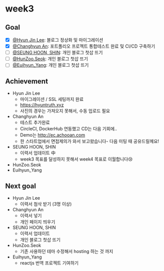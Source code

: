 # week3

## Goal

- [x] [@Hyun Jin Lee](https://github.com/HyunTruth): 블로그 정상화 및 마이그레이션
- [x] [@Changhyun An](https://github.com/achooan): 포트폴리오 프로젝트 통합테스트 완료 및 CI/CD 구축하기
- [ ] [@SEUNG HOON, SHIN](https://github.com/newinh): 개인 블로그 첫삽 뜨기
- [ ] [@HunZoo.Seok](https://github.com/zooozoo): 개인 블로그 첫삽 뜨기
- [ ] [@Euihyun_Yang](https://github.com/noahluftyang): 개인 블로그 첫삽 뜨기

## Achievement

- Hyun Jin Lee
  - 마이그레이션 / SSL 세팅까지 완료
  - https://hyuntruth.xyz
  - 사진의 경우는 가져오지 못해서, 수동 업로드 필요
- Changhyun An
  - 테스트 추가완료
  - CircleCI, DockerHub 연동했고 CD는 다음 기회에..
  - Demo는 http://ec.achooan.com
  - 한 스타트업에서 면접제의가 와서 보고왔습니다- 다음 미팅 때 공유드릴께요!
- SEUNG HOON, SHIN
  - 이력서 업데이트 中
  - week3 목표를 달성하지 못해서 week4 목표로 이월합니다😢
- HunZoo.Seok
- Euihyun_Yang

## Next goal

- Hyun Jin Lee
  - 이력서 첨삭 받기 (3명 이상)
- Changhyun An
  - 이력서 넣기
  - 개인 페이지 띄우기
- SEUNG HOON, SHIN
  - 이력서 업데이트
  - 개인 블로그 첫삽 뜨기
- HunZoo.Seok
  - 기존 사용하던 테마 수정해서 hosting 하는 것 까지
- Euihyun_Yang
  - reactjs 번역 프로젝트 기여하기
